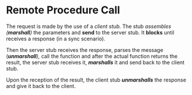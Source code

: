 ---
---

# Remote Procedure Call
The request is made by the use of a _client stub._ The stub _assembles (**marshall**)_ the parameters and **send** to the server stub. It **blocks** until receives a response (in a sync scenario).

Then the server stub receives the response, parses the message (_**unmarshall**),_ call the function and after the actual function returns the result, the server stub receives it, _**marshalls**_ it and send back to the client stub.

Upon the reception of the result, the client stub _**unmarshalls**_ the response and give it back to the client.
